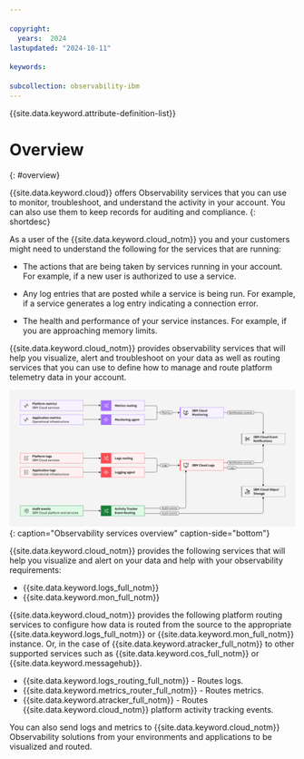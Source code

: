 ```yaml
---

copyright:
  years:  2024
lastupdated: "2024-10-11"

keywords:

subcollection: observability-ibm
---
```


{{site.data.keyword.attribute-definition-list}}


# Overview
{: #overview}

{{site.data.keyword.cloud}} offers Observability services that you can use to monitor, troubleshoot, and understand the activity in your account. You can also use them to keep records for auditing and compliance.
{: shortdesc}

As a user of the {{site.data.keyword.cloud_notm}} you and your customers might need to understand the following for the services that are running:

* The actions that are being taken by services running in your account. For example, if a new user is authorized to use a service.

* Any log entries that are posted while a service is being run. For example, if a service generates a log entry indicating a connection error.

* The health and performance of your service instances. For example, if you are approaching memory limits.

{{site.data.keyword.cloud_notm}} provides observability services that will help you visualize, alert and troubleshoot on your data as well as routing services that you can use to define how to manage and route platform telemetry data in your account.

![IBM Cloud Observability services overview](/images/Observability_services_overview.svg "An overview of the IBM Cloud Observability services, the types of data they process and route and the various destinations for the data."){: caption="Observability services overview" caption-side="bottom"}

{{site.data.keyword.cloud_notm}} provides the following services that will help you visualize and alert on your data and help with your observability requirements:

* {{site.data.keyword.logs_full_notm}}
* {{site.data.keyword.mon_full_notm}}

{{site.data.keyword.cloud_notm}} provides the following platform routing services to configure how data is routed from the source to the appropriate {{site.data.keyword.logs_full_notm}} or {{site.data.keyword.mon_full_notm}} instance. Or, in the case of {{site.data.keyword.atracker_full_notm}} to other supported services such as {{site.data.keyword.cos_full_notm}} or {{site.data.keyword.messagehub}}.

* {{site.data.keyword.logs_routing_full_notm}} - Routes logs.
* {{site.data.keyword.metrics_router_full_notm}} - Routes metrics.
* {{site.data.keyword.atracker_full_notm}} - Routes {{site.data.keyword.cloud_notm}} platform activity tracking events.

You can also send logs and metrics to {{site.data.keyword.cloud_notm}} Observability solutions from your environments and applications to be visualized and routed.
